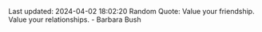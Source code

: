 Last updated: 2024-04-02 18:02:20
Random Quote: Value your friendship. Value your relationships. - Barbara Bush